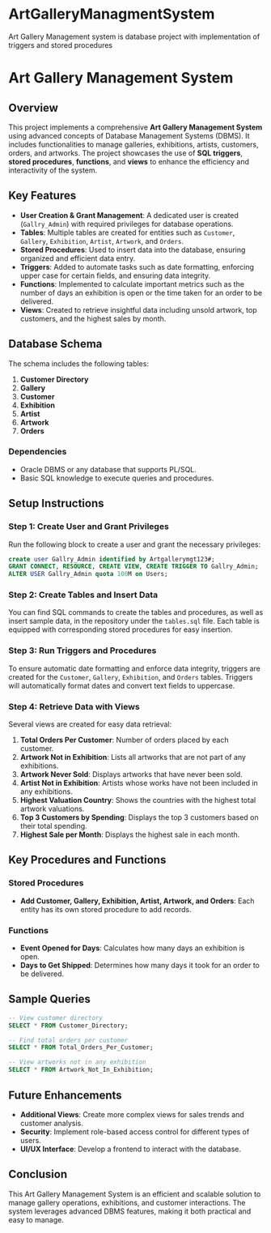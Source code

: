 # ArtGalleryManagmentSystem
Art Gallery Management system is database project with implementation of triggers and stored procedures



# Art Gallery Management System

## Overview
This project implements a comprehensive **Art Gallery Management System** using advanced concepts of Database Management Systems (DBMS). It includes functionalities to manage galleries, exhibitions, artists, customers, orders, and artworks. The project showcases the use of **SQL triggers**, **stored procedures**, **functions**, and **views** to enhance the efficiency and interactivity of the system.

## Key Features
- **User Creation & Grant Management**: A dedicated user is created (`Gallry_Admin`) with required privileges for database operations.
- **Tables**: Multiple tables are created for entities such as `Customer`, `Gallery`, `Exhibition`, `Artist`, `Artwork`, and `Orders`.
- **Stored Procedures**: Used to insert data into the database, ensuring organized and efficient data entry.
- **Triggers**: Added to automate tasks such as date formatting, enforcing upper case for certain fields, and ensuring data integrity.
- **Functions**: Implemented to calculate important metrics such as the number of days an exhibition is open or the time taken for an order to be delivered.
- **Views**: Created to retrieve insightful data including unsold artwork, top customers, and the highest sales by month.

## Database Schema
The schema includes the following tables:
1. **Customer Directory**
2. **Gallery**
3. **Customer**
4. **Exhibition**
5. **Artist**
6. **Artwork**
7. **Orders**

### Dependencies
- Oracle DBMS or any database that supports PL/SQL.
- Basic SQL knowledge to execute queries and procedures.

## Setup Instructions
### Step 1: Create User and Grant Privileges
Run the following block to create a user and grant the necessary privileges:
```sql
create user Gallry_Admin identified by Artgallerymgt123#;
GRANT CONNECT, RESOURCE, CREATE VIEW, CREATE TRIGGER TO Gallry_Admin;
ALTER USER Gallry_Admin quota 100M on Users;
```

### Step 2: Create Tables and Insert Data
You can find SQL commands to create the tables and procedures, as well as insert sample data, in the repository under the `tables.sql` file. Each table is equipped with corresponding stored procedures for easy insertion.

### Step 3: Run Triggers and Procedures
To ensure automatic date formatting and enforce data integrity, triggers are created for the `Customer`, `Gallery`, `Exhibition`, and `Orders` tables. Triggers will automatically format dates and convert text fields to uppercase.

### Step 4: Retrieve Data with Views
Several views are created for easy data retrieval:
1. **Total Orders Per Customer**: Number of orders placed by each customer.
2. **Artwork Not in Exhibition**: Lists all artworks that are not part of any exhibitions.
3. **Artwork Never Sold**: Displays artworks that have never been sold.
4. **Artist Not in Exhibition**: Artists whose works have not been included in any exhibitions.
5. **Highest Valuation Country**: Shows the countries with the highest total artwork valuations.
6. **Top 3 Customers by Spending**: Displays the top 3 customers based on their total spending.
7. **Highest Sale per Month**: Displays the highest sale in each month.

## Key Procedures and Functions
### Stored Procedures
- **Add Customer, Gallery, Exhibition, Artist, Artwork, and Orders**: Each entity has its own stored procedure to add records.
  
### Functions
- **Event Opened for Days**: Calculates how many days an exhibition is open.
- **Days to Get Shipped**: Determines how many days it took for an order to be delivered.

## Sample Queries
```sql
-- View customer directory
SELECT * FROM Customer_Directory;

-- Find total orders per customer
SELECT * FROM Total_Orders_Per_Customer;

-- View artworks not in any exhibition
SELECT * FROM Artwork_Not_In_Exhibition;
```

## Future Enhancements
- **Additional Views**: Create more complex views for sales trends and customer analysis.
- **Security**: Implement role-based access control for different types of users.
- **UI/UX Interface**: Develop a frontend to interact with the database.

## Conclusion
This Art Gallery Management System is an efficient and scalable solution to manage gallery operations, exhibitions, and customer interactions. The system leverages advanced DBMS features, making it both practical and easy to manage.
